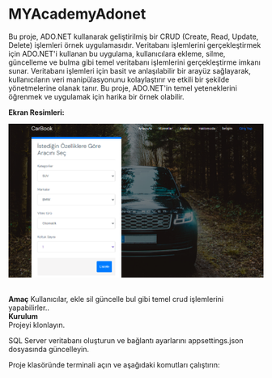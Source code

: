 # MYAcademyAdonet
Bu proje, ADO.NET kullanarak geliştirilmiş bir CRUD (Create, Read, Update, Delete) işlemleri örnek uygulamasıdır. Veritabanı işlemlerini gerçekleştirmek için ADO.NET'i kullanan bu uygulama, kullanıcılara ekleme, silme, güncelleme ve bulma gibi temel veritabanı işlemlerini gerçekleştirme imkanı sunar. Veritabanı işlemleri için basit ve anlaşılabilir bir arayüz sağlayarak, kullanıcıların veri manipülasyonunu kolaylaştırır ve etkili bir şekilde yönetmelerine olanak tanır. Bu proje, ADO.NET'in temel yeteneklerini öğrenmek ve uygulamak için harika bir örnek olabilir.
<br>


**Ekran Resimleri:**<br>


![](https://github.com/eyupogluuu/MyAcademyCarBook/blob/master/CarbookEkranG/anasayfa.PNG)<br> <br>



**Amaç**
Kullanıcılar, ekle sil güncelle bul gibi temel crud işlemlerini yapabilirler..
<br>
**Kurulum**
<br>
Projeyi klonlayın. <br>

SQL Server veritabanı oluşturun ve bağlantı ayarlarını appsettings.json dosyasında güncelleyin.<br>

Proje klasöründe terminali açın ve aşağıdaki komutları çalıştırın:
